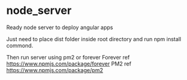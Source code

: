 # node_server

Ready node server to deploy angular apps

Just need to place dist folder inside root directory and run npm install commond.

Then run server using pm2 or forever
Forever ref https://www.npmjs.com/package/forever
PM2 ref https://www.npmjs.com/package/pm2